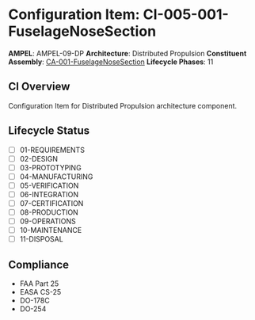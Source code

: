 # Configuration Item: CI-005-001-FuselageNoseSection

**AMPEL**: AMPEL-09-DP
**Architecture**: Distributed Propulsion
**Constituent Assembly**: [CA-001-FuselageNoseSection](../)
**Lifecycle Phases**: 11

## CI Overview
Configuration Item for Distributed Propulsion architecture component.

## Lifecycle Status
- [ ] 01-REQUIREMENTS
- [ ] 02-DESIGN
- [ ] 03-PROTOTYPING
- [ ] 04-MANUFACTURING
- [ ] 05-VERIFICATION
- [ ] 06-INTEGRATION
- [ ] 07-CERTIFICATION
- [ ] 08-PRODUCTION
- [ ] 09-OPERATIONS
- [ ] 10-MAINTENANCE
- [ ] 11-DISPOSAL

## Compliance
- FAA Part 25
- EASA CS-25
- DO-178C
- DO-254

